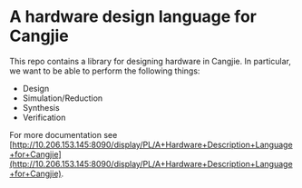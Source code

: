 # A hardware design language for Cangjie

This repo contains a library for designing hardware in Cangjie. In particular, we want to be able to perform the following things:

* Design
* Simulation/Reduction
* Synthesis
* Verification

For more documentation see [http://10.206.153.145:8090/display/PL/A+Hardware+Description+Language+for+Cangjie](http://10.206.153.145:8090/display/PL/A+Hardware+Description+Language+for+Cangjie).